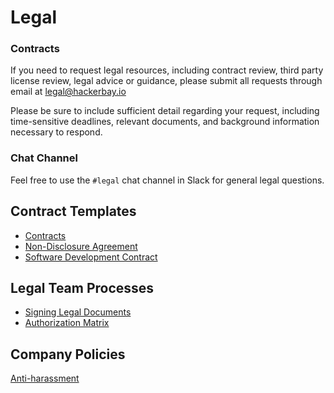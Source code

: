 # Legal
 
### Contracts
If you need to request legal resources, including contract review, third party license review, legal advice or guidance, please submit all requests through email at legal@hackerbay.io
 
Please be sure to include sufficient detail regarding your request, including time-sensitive deadlines, relevant documents, and background information necessary to respond. 
 
### Chat Channel
Feel free to use the `#legal` chat channel in Slack for general legal questions.
 
## Contract Templates
 
* [Contracts](/contracts/README.md)
* [Non-Disclosure Agreement](https://www.docracy.com/9qx4o7x1m0/non-disclosure-agreement-hackerbay-inc?highlightComment=-1&startOnComments=false)
* [Software Development Contract](https://www.docracy.com/5rj5hdzqan/software-development-contract-hackerbay-software-private-limited?startOnComments=false)
 
## Legal Team Processes
 
* [Signing Legal Documents](/signing-legal-documents/README.md)
* [Authorization Matrix](/finance/authorization-matrix/README.md)
 
## Company Policies
 
[Anti-harassment](/anti-harassment/README.md)
 
